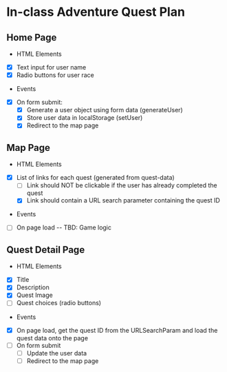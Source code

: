# In-class Adventure Quest Plan

## Home Page
* HTML Elements
- [x] Text input for user name
- [x] Radio buttons for user race
* Events
- [x] On form submit:
    - [x] Generate a user object using form data (generateUser)
    - [x] Store user data in localStorage (setUser)
    - [x] Redirect to the map page

## Map Page 
* HTML Elements
- [x] List of links for each quest (generated from quest-data)
    - [ ] Link should NOT be clickable if the user has already completed the quest
    - [x] Link should contain a URL search parameter containing the quest ID

* Events
- [ ] On page load -- TBD: Game logic

## Quest Detail Page
* HTML Elements
- [x] Title
- [x] Description
- [x] Quest Image
- [ ] Quest choices (radio buttons)

* Events 
- [x] On page load, get the quest ID from the URLSearchParam and load the quest data onto the page
- [ ] On form submit
     - [ ] Update the user data
     - [ ] Redirect to the map page